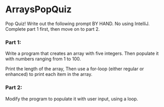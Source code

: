 # ArraysPopQuiz

Pop Quiz!
Write out the following prompt BY HAND. No using IntelliJ. Complete part 1 first, then move on to part 2.


### Part 1:
Write a program that creates an array with five integers.
Then populate it with numbers ranging from 1 to 100.

Print the length of the array,
Then use a for-loop (either regular or enhanced) to print each item in the array.


### Part 2:
Modify the program to populate it with user input, using a loop. 
		
			
		
